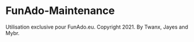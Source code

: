 # FunAdo-Maintenance

Utilisation exclusive pour FunAdo.eu.
Copyright 2021. By Twanx, Jayes and Mybr.
